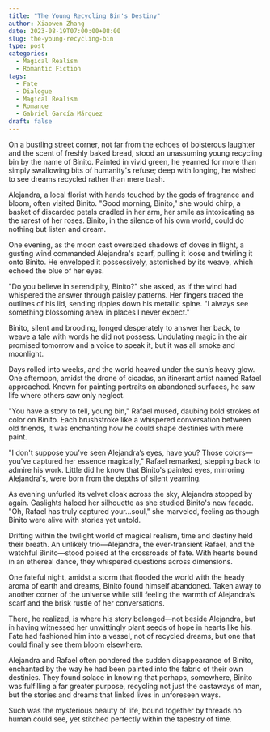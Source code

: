 ```yaml
---
title: "The Young Recycling Bin's Destiny"
author: Xiaowen Zhang
date: 2023-08-19T07:00:00+08:00
slug: the-young-recycling-bin
type: post
categories:
  - Magical Realism
  - Romantic Fiction
tags:
  - Fate
  - Dialogue
  - Magical Realism
  - Romance
  - Gabriel García Márquez
draft: false
---
```


On a bustling street corner, not far from the echoes of boisterous laughter and the scent of freshly baked bread, stood an unassuming young recycling bin by the name of Binito. Painted in vivid green, he yearned for more than simply swallowing bits of humanity's refuse; deep with longing, he wished to see dreams recycled rather than mere trash.

Alejandra, a local florist with hands touched by the gods of fragrance and bloom, often visited Binito. "Good morning, Binito," she would chirp, a basket of discarded petals cradled in her arm, her smile as intoxicating as the rarest of her roses. Binito, in the silence of his own world, could do nothing but listen and dream.

One evening, as the moon cast oversized shadows of doves in flight, a gusting wind commanded Alejandra's scarf, pulling it loose and twirling it onto Binito. He enveloped it possessively, astonished by its weave, which echoed the blue of her eyes. 

"Do you believe in serendipity, Binito?" she asked, as if the wind had whispered the answer through paisley patterns. Her fingers traced the outlines of his lid, sending ripples down his metallic spine. "I always see something blossoming anew in places I never expect."

Binito, silent and brooding, longed desperately to answer her back, to weave a tale with words he did not possess. Undulating magic in the air promised tomorrow and a voice to speak it, but it was all smoke and moonlight. 

Days rolled into weeks, and the world heaved under the sun’s heavy glow. One afternoon, amidst the drone of cicadas, an itinerant artist named Rafael approached. Known for painting portraits on abandoned surfaces, he saw life where others saw only neglect. 

"You have a story to tell, young bin," Rafael mused, daubing bold strokes of color on Binito. Each brushstroke like a whispered conversation between old friends, it was enchanting how he could shape destinies with mere paint. 

"I don't suppose you’ve seen Alejandra’s eyes, have you? Those colors—you've captured her essence magically," Rafael remarked, stepping back to admire his work. Little did he know that Binito's painted eyes, mirroring Alejandra's, were born from the depths of silent yearning. 

As evening unfurled its velvet cloak across the sky, Alejandra stopped by again. Gaslights haloed her silhouette as she studied Binito's new facade. "Oh, Rafael has truly captured your...soul," she marveled, feeling as though Binito were alive with stories yet untold. 

Drifting within the twilight world of magical realism, time and destiny held their breath. An unlikely trio—Alejandra, the ever-transient Rafael, and the watchful Binito—stood poised at the crossroads of fate. With hearts bound in an ethereal dance, they whispered questions across dimensions.

One fateful night, amidst a storm that flooded the world with the heady aroma of earth and dreams, Binito found himself abandoned. Taken away to another corner of the universe while still feeling the warmth of Alejandra’s scarf and the brisk rustle of her conversations. 

There, he realized, is where his story belonged—not beside Alejandra, but in having witnessed her unwittingly plant seeds of hope in hearts like his. Fate had fashioned him into a vessel, not of recycled dreams, but one that could finally see them bloom elsewhere.

Alejandra and Rafael often pondered the sudden disappearance of Binito, enchanted by the way he had been painted into the fabric of their own destinies. They found solace in knowing that perhaps, somewhere, Binito was fulfilling a far greater purpose, recycling not just the castaways of man, but the stories and dreams that linked lives in unforeseen ways.

Such was the mysterious beauty of life, bound together by threads no human could see, yet stitched perfectly within the tapestry of time.